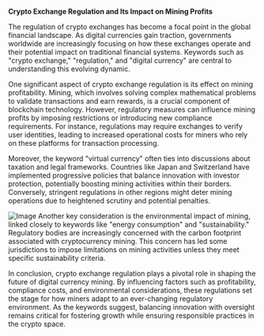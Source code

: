 **Crypto Exchange Regulation and Its Impact on Mining Profits**

The regulation of crypto exchanges has become a focal point in the global financial landscape. As digital currencies gain traction, governments worldwide are increasingly focusing on how these exchanges operate and their potential impact on traditional financial systems. Keywords such as "crypto exchange," "regulation," and "digital currency" are central to understanding this evolving dynamic. 

One significant aspect of crypto exchange regulation is its effect on mining profitability. Mining, which involves solving complex mathematical problems to validate transactions and earn rewards, is a crucial component of blockchain technology. However, regulatory measures can influence mining profits by imposing restrictions or introducing new compliance requirements. For instance, regulations may require exchanges to verify user identities, leading to increased operational costs for miners who rely on these platforms for transaction processing.

Moreover, the keyword "virtual currency" often ties into discussions about taxation and legal frameworks. Countries like Japan and Switzerland have implemented progressive policies that balance innovation with investor protection, potentially boosting mining activities within their borders. Conversely, stringent regulations in other regions might deter mining operations due to heightened scrutiny and potential penalties.


![Image](https://github.com/user-attachments/assets/31692037-0104-4703-abd1-696b6a7dd41b)
Another key consideration is the environmental impact of mining, linked closely to keywords like "energy consumption" and "sustainability." Regulatory bodies are increasingly concerned with the carbon footprint associated with cryptocurrency mining. This concern has led some jurisdictions to impose limitations on mining activities unless they meet specific sustainability criteria.

In conclusion, crypto exchange regulation plays a pivotal role in shaping the future of digital currency mining. By influencing factors such as profitability, compliance costs, and environmental considerations, these regulations set the stage for how miners adapt to an ever-changing regulatory environment. As the keywords suggest, balancing innovation with oversight remains critical for fostering growth while ensuring responsible practices in the crypto space.